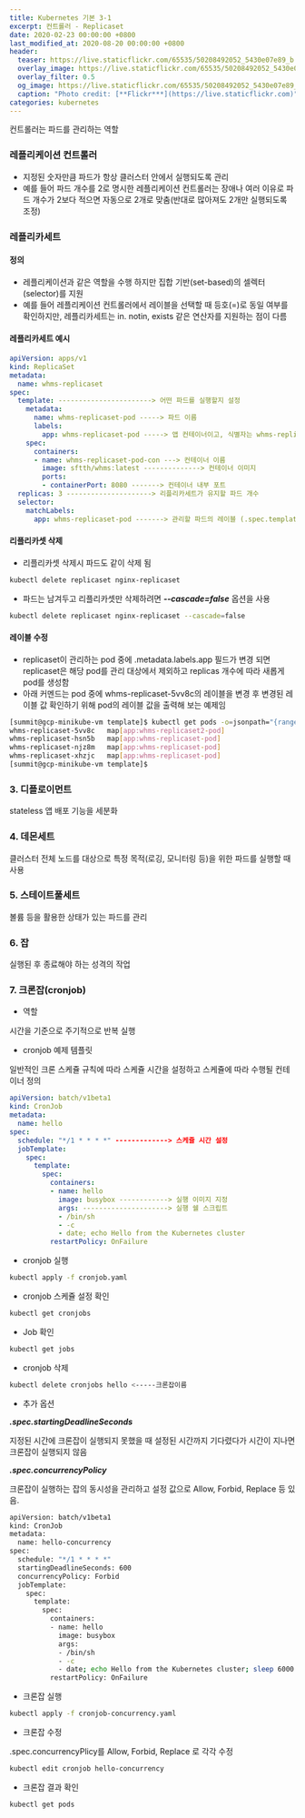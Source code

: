```yaml
---
title: Kubernetes 기본 3-1
excerpt: 컨트롤러 - Replicaset
date: 2020-02-23 00:00:00 +0800
last_modified_at: 2020-08-20 00:00:00 +0800
header:
  teaser: https://live.staticflickr.com/65535/50208492052_5430e07e89_b.jpg
  overlay_image: https://live.staticflickr.com/65535/50208492052_5430e07e89_b.jpg
  overlay_filter: 0.5
  og_image: https://live.staticflickr.com/65535/50208492052_5430e07e89_b.jpg
  caption: "Photo credit: [**Flickr***](https://live.staticflickr.com)"
categories: kubernetes  
---
```


컨트롤러는 파드를 관리하는 역할

### 레플리케이션 컨트롤러

- 지정된 숫자만큼 파드가 항상 클러스터 안에서 실행되도록 관리
- 예를 들어 파드 개수를 2로 명시한 레플리케이션 컨트롤러는 장애나 여러 이유로 파드 개수가 2보다 적으면
자동으로 2개로 맞춤(반대로 많아져도 2개만 실행되도록 조정)

### 레플리카세트

#### 정의

- 레플리케이션과 같은 역할을 수행 하지만 집합 기반(set-based)의 셀렉터(selector)를 지원
- 예를 들어 레플리케이션 컨트롤러에서 레이블을 선택할 때 등호(=)로 동일 여부를 확인하지만, 
레플리카세트는 in. notin, exists 같은 연산자를 지원하는 점이 다름

#### 레플리카세트 예시

```yaml
apiVersion: apps/v1
kind: ReplicaSet
metadata:
  name: whms-replicaset
spec:
  template: -----------------------> 어떤 파드를 실행할지 설정
    metadata:
      name: whms-replicaset-pod -----> 파드 이름
      labels:
        app: whms-replicaset-pod -----> 앱 컨테이너이고, 식별자는 whms-replicaset-pod이라고 설정
    spec:
      containers:
      - name: whms-replicaset-pod-con ---> 컨테이너 이름
        image: sftth/whms:latest --------------> 컨테이너 이미지
        ports:
        - containerPort: 8080 -------> 컨테이너 내부 포트
  replicas: 3 ---------------------> 리플리카세트가 유지할 파드 개수
  selector:
    matchLabels:
      app: whms-replicaset-pod -------> 관리할 파드의 레이블 (.spec.template.metadata.labels와 같음)
```

<script id="asciicast-Z2JnYlRGpf1Lzpegg5CkQmb4R" src="https://asciinema.org/a/Z2JnYlRGpf1Lzpegg5CkQmb4R.js" async></script>

#### 리플리카셋 삭제

- 리플리카셋 삭제시 파드도 같이 삭제 됨 <br>

```sh 
kubectl delete replicaset nginx-replicaset
```

- 파드는 남겨두고 리플리카셋만 삭제하려면 ***--cascade=false*** 옵션을 사용

```sh 
kubectl delete replicaset nginx-replicaset --cascade=false
```

<script id="asciicast-n1fxkL8atUmoTbRNIoeqfoqwi" src="https://asciinema.org/a/n1fxkL8atUmoTbRNIoeqfoqwi.js" async></script>

#### 레이블 수정

- replicaset이 관리하는 pod 중에 .metadata.labels.app 필드가 변경 되면 replicaset은
해당 pod를 관리 대상에서 제외하고 replicas 개수에 따라 새롭게 pod를 생성함
- 아래 커멘드는 pod 중에 whms-replicaset-5vv8c의 레이블을 변경 후 변경된 레이블 값 확인하기 위해
pod의 레이블 값을 출력해 보는 예제임

```sh 
[summit@gcp-minikube-vm template]$ kubectl get pods -o=jsonpath="{range .items[*]}{.metadata.name}{'\t'}{.metadata.labels}{'\n'}{end}"
whms-replicaset-5vv8c   map[app:whms-replicaset2-pod]
whms-replicaset-hsn5b   map[app:whms-replicaset-pod]
whms-replicaset-njz8m   map[app:whms-replicaset-pod]
whms-replicaset-xhzjc   map[app:whms-replicaset-pod]
[summit@gcp-minikube-vm template]$ 

```

### 3. 디플로이먼트
stateless 앱 배포 기능을 세분화<br>
### 4. 데몬세트
클러스터 전체 노드를 대상으로 특정 목적(로깅, 모니터링 등)을 위한 파드를 실행할 때 사용<br>
### 5. 스테이트풀세트
볼륨 등을 활용한 상태가 있는 파드를 관리<br>
### 6. 잡
실행된 후 종료해야 하는 성격의 작업<br>

### 7. 크론잡(cronjob)

- 역할

시간을 기준으로 주기적으로 반복 실행<br>

- cronjob 예제 템플릿

일반적인 크론 스케쥴 규칙에 따라 스케쥴 시간을 설정하고 스케쥴에 따라 수행될 컨테이너 정의 <br>

```yaml
apiVersion: batch/v1beta1
kind: CronJob
metadata:
  name: hello
spec:
  schedule: "*/1 * * * *" -------------> 스케쥴 시간 설정
  jobTemplate:
    spec:
      template:
        spec:
          containers:
          - name: hello
            image: busybox ------------> 실행 이미지 지정
            args: ---------------------> 실행 쉘 스크립트
            - /bin/sh
            - -c
            - date; echo Hello from the Kubernetes cluster
          restartPolicy: OnFailure
```
- cronjob 실행

```sh 
kubectl apply -f cronjob.yaml
```

- cronjob 스케쥴 설정 확인

```sh
kubectl get cronjobs
```

-  Job 확인 

```sh 
kubectl get jobs
```

- cronjob 삭제

```sh
kubectl delete cronjobs hello <-----크론잡이름
```

- 추가 옵션

***.spec.startingDeadlineSeconds*** <br>

지정된 시간에 크론잡이 실행되지 못했을 때 설정된 시간까지 기다렸다가 시간이 지나면
크론잡이 실행되지 않음 <br>

***.spec.concurrencyPolicy***

크론잡이 실행하는 잡의 동시성을 관리하고 설정 값으로 Allow, Forbid, Replace 등 있음.

```sh 
apiVersion: batch/v1beta1
kind: CronJob
metadata:
  name: hello-concurrency
spec:
  schedule: "*/1 * * * *"
  startingDeadlineSeconds: 600
  concurrencyPolicy: Forbid
  jobTemplate:
    spec:
      template:
        spec:
          containers:
          - name: hello
            image: busybox
            args:
            - /bin/sh
            - -c
            - date; echo Hello from the Kubernetes cluster; sleep 6000
          restartPolicy: OnFailure
```

- 크론잡 실행

```sh 
kubectl apply -f cronjob-concurrency.yaml
```

- 크론잡 수정

.spec.concurrencyPlicy를 Allow, Forbid, Replace 로 각각 수정 <br>

```sh
kubectl edit cronjob hello-concurrency
```

- 크론잡 결과 확인

```sh 
kubectl get pods
```